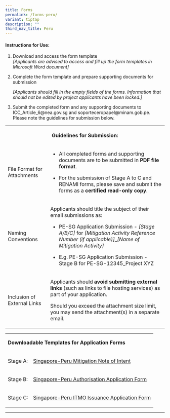 ```yaml
---
title: Forms
permalink: /forms-peru/
variant: tiptap
description: ""
third_nav_title: Peru
---
```

<h4><strong>Instructions for Use:</strong></h4>
<ol data-tight="true" class="tight">
<li>
<p>Download and access the form template
<br><em>[Applicants are advised to access and fill up the form templates in Microsoft Word document]</em>
</p>
</li>
<li>
<p>Complete the form template and prepare supporting documents for submission</p>
<p><em>[Applicants should fill in the empty fields of the forms. Information that should not be edited by project applicants have been locked.]</em>
</p>
</li>
<li>
<p>Submit the completed form and any supporting documents to <a rel="noopener noreferrer nofollow" target="_blank">ICC_Article_6@nea.gov.sg</a> and <a rel="noopener noreferrer nofollow" target="_blank">soporteceropapel@minam.gob.pe</a>. Please
note the guidelines for submission below.</p>
</li>
</ol>
<table style="minWidth: 50px">
<colgroup>
<col>
<col>
</colgroup>
<tbody>
<tr>
<th rowspan="1" colspan="2">
<p>Guidelines for Submission:</p>
</th>
</tr>
<tr>
<td rowspan="1" colspan="1">
<p>File Format for Attachments</p>
</td>
<td rowspan="1" colspan="1">
<ul data-tight="true" class="tight">
<li>
<p>All completed forms and supporting documents are to be submitted in <strong>PDF file format</strong>.</p>
</li>
<li>
<p>For the submission of Stage A to C and RENAMI forms, please save and submit
the forms as a <strong>certified read-only copy</strong>.</p>
</li>
</ul>
</td>
</tr>
<tr>
<td rowspan="1" colspan="1">
<p>Naming Conventions</p>
</td>
<td rowspan="1" colspan="1">
<p>Applicants should title the subject of their email submissions as:</p>
<ul data-tight="true" class="tight">
<li>
<p>PE-SG Application Submission - <em>[Stage A/B/C]</em> for <em>[Mitigation Activity Reference Number (if applicable)]</em>_<em>[Name of Mitigation Activity]</em>
</p>
</li>
<li>
<p>E.g. PE-SG Application Submission - Stage B for PE-SG-12345_Project XYZ</p>
</li>
</ul>
</td>
</tr>
<tr>
<td rowspan="1" colspan="1">
<p>Inclusion of External Links</p>
</td>
<td rowspan="1" colspan="1">
<p>Applicants should <strong>avoid submitting external links</strong> (such
as links to file hosting services) as part of your application.</p>
<p></p>
<p>Should you exceed the attachment size limit, you may send the attachment(s)
in a separate email.</p>
</td>
</tr>
</tbody>
</table>
<p></p>
<table style="minWidth: 50px">
<colgroup>
<col>
<col>
</colgroup>
<tbody>
<tr>
<td rowspan="1" colspan="2">
<p><strong>Downloadable Templates for Application Forms</strong>
</p>
</td>
</tr>
<tr>
<td rowspan="1" colspan="1">
<p>Stage A:</p>
</td>
<td rowspan="1" colspan="1">
<p><a href="https://go.gov.sg/sg-pestagea" rel="noopener nofollow" target="_blank">Singapore-Peru Mitigation Note of Intent</a>
</p>
</td>
</tr>
<tr>
<td rowspan="1" colspan="1">
<p>Stage B:</p>
</td>
<td rowspan="1" colspan="1">
<p><a href="https://go.gov.sg/sg-pestageb" rel="noopener nofollow" target="_blank">Singapore-Peru Authorisation Application Form</a>
</p>
</td>
</tr>
<tr>
<td rowspan="1" colspan="1">
<p>Stage C:</p>
</td>
<td rowspan="1" colspan="1">
<p><a href="https://go.gov.sg/sg-pestagec" rel="noopener nofollow" target="_blank">Singapore-Peru ITMO Issuance Application Form</a>
</p>
</td>
</tr>
</tbody>
</table>
<hr>
<p></p>